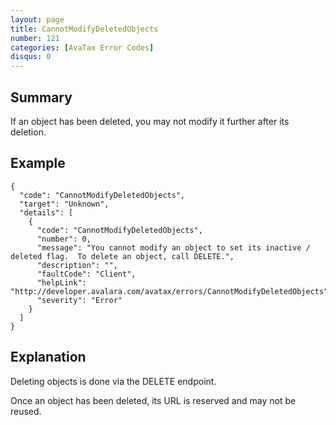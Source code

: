 ```yaml
---
layout: page
title: CannotModifyDeletedObjects
number: 121
categories: [AvaTax Error Codes]
disqus: 0
---
```


## Summary

If an object has been deleted, you may not modify it further after its deletion.

## Example

    {
      "code": "CannotModifyDeletedObjects",
      "target": "Unknown",
      "details": [
        {
          "code": "CannotModifyDeletedObjects",
          "number": 0,
          "message": "You cannot modify an object to set its inactive / deleted flag.  To delete an object, call DELETE.",
          "description": "",
          "faultCode": "Client",
          "helpLink": "http://developer.avalara.com/avatax/errors/CannotModifyDeletedObjects",
          "severity": "Error"
        }
      ]
    }

## Explanation

Deleting objects is done via the DELETE endpoint.  

Once an object has been deleted, its URL is reserved and may not be reused.
